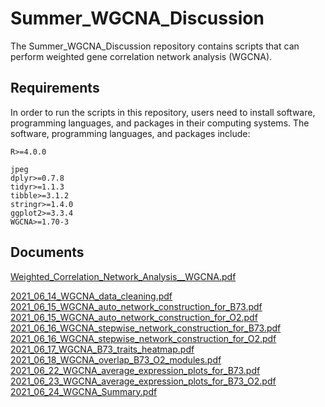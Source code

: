 # Summer_WGCNA_Discussion

<!-- badges: start -->
<!-- badges: end -->

The Summer_WGCNA_Discussion repository contains scripts that can perform weighted gene correlation network analysis (WGCNA).

## Requirements

In order to run the scripts in this repository, users need to install software, programming languages, and packages in their computing systems.
The software, programming languages, and packages include: 

```
R>=4.0.0   

jpeg
dplyr>=0.7.8
tidyr>=1.1.3
tibble>=3.1.2
stringr>=1.4.0
ggplot2>=3.3.4
WGCNA>=1.70-3
``` 

## Documents

[Weighted_Correlation_Network_Analysis__WGCNA.pdf](https://edu.isb-sib.ch/pluginfile.php/158/course/section/65/_01_SIB2016_wgcna.pdf)

[2021_06_14_WGCNA_data_cleaning.pdf](https://github.com/Angelovici-Lab/Summer_WGCNA_Discussion/files/6699371/2021_06_14_WGCNA_data_cleaning.pdf)
[2021_06_15_WGCNA_auto_network_construction_for_B73.pdf](https://github.com/Angelovici-Lab/Summer_WGCNA_Discussion/files/6699430/2021_06_15_WGCNA_auto_network_construction_for_B73.pdf)
[2021_06_15_WGCNA_auto_network_construction_for_O2.pdf](https://github.com/Angelovici-Lab/Summer_WGCNA_Discussion/files/6699432/2021_06_15_WGCNA_auto_network_construction_for_O2.pdf)
[2021_06_16_WGCNA_stepwise_network_construction_for_B73.pdf](https://github.com/Angelovici-Lab/Summer_WGCNA_Discussion/files/6699433/2021_06_16_WGCNA_stepwise_network_construction_for_B73.pdf)
[2021_06_16_WGCNA_stepwise_network_construction_for_O2.pdf](https://github.com/Angelovici-Lab/Summer_WGCNA_Discussion/files/6699434/2021_06_16_WGCNA_stepwise_network_construction_for_O2.pdf)
[2021_06_17_WGCNA_B73_traits_heatmap.pdf](https://github.com/Angelovici-Lab/Summer_WGCNA_Discussion/files/6699435/2021_06_17_WGCNA_B73_traits_heatmap.pdf)
[2021_06_18_WGCNA_overlap_B73_O2_modules.pdf](https://github.com/Angelovici-Lab/Summer_WGCNA_Discussion/files/6699436/2021_06_18_WGCNA_overlap_B73_O2_modules.pdf)
[2021_06_22_WGCNA_average_expression_plots_for_B73.pdf](https://github.com/Angelovici-Lab/Summer_WGCNA_Discussion/files/6699437/2021_06_22_WGCNA_average_expression_plots_for_B73.pdf)
[2021_06_23_WGCNA_average_expression_plots_for_B73_O2.pdf](https://github.com/Angelovici-Lab/Summer_WGCNA_Discussion/files/6699439/2021_06_23_WGCNA_average_expression_plots_for_B73_O2.pdf)
[2021_06_24_WGCNA_Summary.pdf](https://github.com/Angelovici-Lab/Summer_WGCNA_Discussion/files/6699440/2021_06_24_WGCNA_Summary.pdf)

